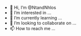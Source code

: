 - 👋 Hi, I’m @NtandNhlos
- 👀 I’m interested in ...
- 🌱 I’m currently learning ...
- 💞️ I’m looking to collaborate on ...
- 📫 How to reach me ...

<!---
NtandNhlos/NtandNhlos is a ✨ special ✨ repository because its `README.md` (this file) appears on your GitHub profile.
You can click the Preview link to take a look at your changes.
--->
